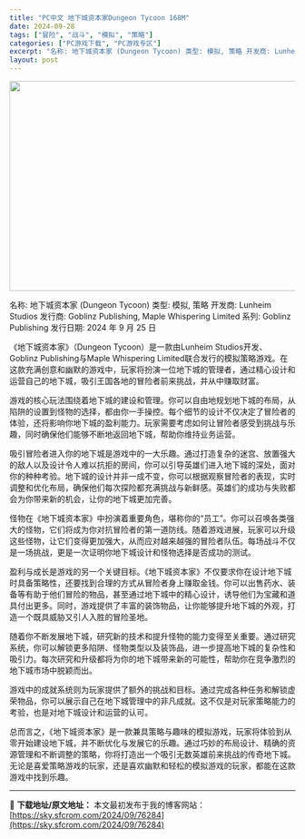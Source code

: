 ```yaml
---
title: "PC中文 地下城资本家Dungeon Tycoon 168M"
date: 2024-09-28
tags: ["冒险", "战斗", "模拟", "策略"]
categories: ["PC游戏下载", "PC游戏专区"]
excerpt: "名称: 地下城资本家 (Dungeon Tycoon) 类型: 模拟, 策略 开发商: Lunheim Studios 发行商: Goblinz Publishing, Maple Whispering Limited 系列: Goblinz Publishing 发行日期: 2024 年 9 月 &hellip;"
layout: post
---
```


<img class="aligncenter size-full wp-image-76285" src="https://sky.sfcrom.com/wp-content/uploads/2024/09/2024092801330460.webp" alt="" width="660" height="370" />

名称: 地下城资本家 (Dungeon Tycoon)
类型: 模拟, 策略
开发商: Lunheim Studios
发行商: Goblinz Publishing, Maple Whispering Limited
系列: Goblinz Publishing
发行日期: 2024 年 9 月 25 日

《地下城资本家》（Dungeon Tycoon）是一款由Lunheim Studios开发、Goblinz Publishing与Maple Whispering Limited联合发行的模拟策略游戏。在这款充满创意和幽默的游戏中，玩家将扮演一位地下城的管理者，通过精心设计和运营自己的地下城，吸引王国各地的冒险者前来挑战，并从中赚取财富。

游戏的核心玩法围绕着地下城的建设和管理。你可以自由地规划地下城的布局，从陷阱的设置到怪物的选择，都由你一手操控。每个细节的设计不仅决定了冒险者的体验，还将影响你地下城的盈利能力。玩家需要考虑如何让冒险者感受到挑战与乐趣，同时确保他们能够不断地返回地下城，帮助你维持业务运营。

吸引冒险者进入你的地下城是游戏中的一大乐趣。通过打造复杂的迷宫、放置强大的敌人以及设计令人难以抗拒的房间，你可以引导英雄们进入地下城的深处，面对你的种种考验。地下城的设计并非一成不变，你可以根据观察冒险者的表现，实时调整和优化布局，确保他们每次探险都充满挑战与新鲜感。英雄们的成功与失败都会为你带来新的机会，让你的地下城更加完善。

怪物在《地下城资本家》中扮演着重要角色，堪称你的“员工”。你可以召唤各类强大的怪物，它们将成为你对抗冒险者的第一道防线。随着游戏进展，玩家可以升级这些怪物，让它们变得更加强大，从而应对越来越强的冒险者队伍。每场战斗不仅是一场挑战，更是一次证明你地下城设计和怪物选择是否成功的测试。

盈利与成长是游戏的另一个关键目标。《地下城资本家》不仅要求你在设计地下城时具备策略性，还要找到合理的方式从冒险者身上赚取金钱。你可以出售药水、装备等有助于他们冒险的物品，甚至通过地下城中的精心设计，诱导他们为宝藏和道具付出更多。同时，游戏提供了丰富的装饰物品，让你能够提升地下城的外观，打造一个既具威胁又引人入胜的冒险圣地。

随着你不断发展地下城，研究新的技术和提升怪物的能力变得至关重要。通过研究系统，你可以解锁更多陷阱、怪物类型以及装饰品，进一步提高地下城的复杂性和吸引力。每次研究和升级都将为你的地下城带来新的可能性，帮助你在竞争激烈的地下城市场中脱颖而出。

游戏中的成就系统则为玩家提供了额外的挑战和目标。通过完成各种任务和解锁虚荣物品，你可以展示自己在地下城管理中的非凡成就。这不仅是对玩家策略能力的考验，也是对地下城设计和运营的认可。

总而言之，《地下城资本家》是一款兼具策略与趣味的模拟游戏，玩家将体验到从零开始建设地下城，并不断优化与发展它的乐趣。通过巧妙的布局设计、精确的资源管理和不断调整的策略，你将打造出一个吸引无数英雄前来挑战的传奇地下城。无论是喜爱策略游戏的玩家，还是喜欢幽默和轻松的模拟游戏的玩家，都能在这款游戏中找到乐趣。

---
📖 **下载地址/原文地址：** 本文最初发布于我的博客网站：[https://sky.sfcrom.com/2024/09/76284](https://sky.sfcrom.com/2024/09/76284)
